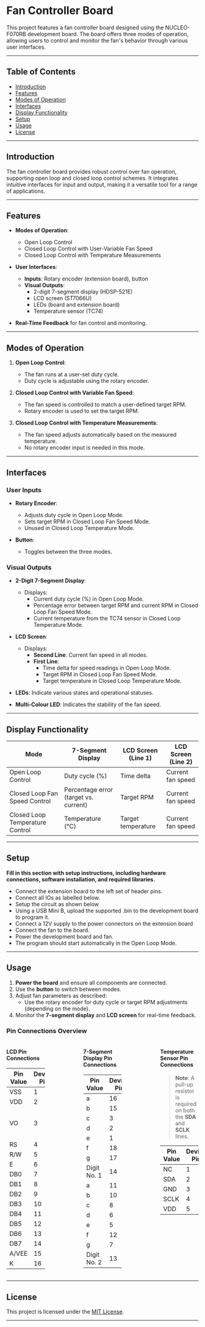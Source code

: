 # Fan Controller Board

This project features a fan controller board designed using the NUCLEO-F070RB development board. The board offers three modes of operation, allowing users to control and monitor the fan's behavior through various user interfaces.

---

## Table of Contents

- [Introduction](#introduction)  
- [Features](#features)  
- [Modes of Operation](#modes-of-operation)  
- [Interfaces](#interfaces)  
- [Display Functionality](#display-functionality)  
- [Setup](#setup)  
- [Usage](#usage)  
- [License](#license)  

---

## Introduction  

The fan controller board provides robust control over fan operation, supporting open loop and closed loop control schemes. It integrates intuitive interfaces for input and output, making it a versatile tool for a range of applications.  

---

## Features  

- **Modes of Operation**:  
  - Open Loop Control  
  - Closed Loop Control with User-Variable Fan Speed  
  - Closed Loop Control with Temperature Measurements  

- **User Interfaces**:  
  - **Inputs**: Rotary encoder (extension board), button  
  - **Visual Outputs**:  
    - 2-digit 7-segment display (HDSP-521E)  
    - LCD screen (ST7066U)  
    - LEDs (board and extension board)  
    - Temperature sensor (TC74)  

- **Real-Time Feedback** for fan control and monitoring.  

---

## Modes of Operation  

1. **Open Loop Control**:  
   - The fan runs at a user-set duty cycle.  
   - Duty cycle is adjustable using the rotary encoder.  

2. **Closed Loop Control with Variable Fan Speed**:  
   - The fan speed is controlled to match a user-defined target RPM.  
   - Rotary encoder is used to set the target RPM.  

3. **Closed Loop Control with Temperature Measurements**:  
   - The fan speed adjusts automatically based on the measured temperature.  
   - No rotary encoder input is needed in this mode.  

---

## Interfaces  

### User Inputs  
- **Rotary Encoder**:  
  - Adjusts duty cycle in Open Loop Mode.  
  - Sets target RPM in Closed Loop Fan Speed Mode.  
  - Unused in Closed Loop Temperature Mode.  

- **Button**:  
  - Toggles between the three modes.  

### Visual Outputs  
- **2-Digit 7-Segment Display**:  
  - Displays:  
    - Current duty cycle (%) in Open Loop Mode.  
    - Percentage error between target RPM and current RPM in Closed Loop Fan Speed Mode.  
    - Current temperature from the TC74 sensor in Closed Loop Temperature Mode.  

- **LCD Screen**:  
  - Displays:  
    - **Second Line**: Current fan speed in all modes.  
    - **First Line**:  
      - Time delta for speed readings in Open Loop Mode.  
      - Target RPM in Closed Loop Fan Speed Mode.  
      - Target temperature in Closed Loop Temperature Mode.  

- **LEDs**: Indicate various states and operational statuses.
- **Multi-Colour LED**: Indicates the stability of the fan speed.  

---

## Display Functionality  

| **Mode**                     | **7-Segment Display**                    | **LCD Screen (Line 1)**       | **LCD Screen (Line 2)**     |  
|------------------------------|------------------------------------------|--------------------------------|-----------------------------|  
| Open Loop Control            | Duty cycle (%)                          | Time delta                    | Current fan speed           |  
| Closed Loop Fan Speed Control| Percentage error (target vs. current)   | Target RPM                    | Current fan speed           |  
| Closed Loop Temperature Control | Temperature (°C)                      | Target temperature            | Current fan speed           |  

---

## Setup  

**Fill in this section with setup instructions, including hardware connections, software installation, and required libraries.**  
- Connect the extension board to the left set of header pins.
- Connect all IOs as labelled below.
- Setup the circuit as shown below
- Using a USB Mini B, upload the supported .bin to the development board to program it.
- Connect a 12V supply to the power connectors on the extension board
- Connect the fan to the board.
- Power the development board and fan.
- The program should start automatically in the Open Loop Mode. 

---

## Usage  

1. **Power the board** and ensure all components are connected.  
2. Use the **button** to switch between modes.  
3. Adjust fan parameters as described:  
   - Use the rotary encoder for duty cycle or target RPM adjustments (depending on the mode).  
4. Monitor the **7-segment display** and **LCD screen** for real-time feedback.  

### Pin Connections Overview

<div style="display: flex; justify-content: space-between;">
  <div style="width: 20%;">

#### LCD Pin Connections

| **Pin Value** | **Device Pin** | **Board Pin**       |
|---------------|----------------|---------------------|
| VSS           | 1              | GND                 |
| VDD           | 2              | U5V                 |
| VO            | 3              | 460 Ohm + GND       |
| RS            | 4              | PA5                 |
| R/W           | 5              | AGND                |
| E             | 6              | PA6                 |
| DB0           | 7              | PA7                 |
| DB1           | 8              | PB6                 |
| DB2           | 9              | PC7                 |
| DB3           | 10             | PA9                 |
| DB4           | 11             | PA8                 |
| DB5           | 12             | PB10                |
| DB6           | 13             | PB4                 |
| DB7           | 14             | PB5                 |
| A/VEE         | 15             | N/C                 |
| K             | 16             | N/C                 |

  </div>

  <div style="width: 20%;">

#### 7-Segment Display Pin Connections

| **Pin Value** | **Device Pin** | **Board Pin** |
|---------------|------------|------------|
| a             | 16         | PB1        |
| b             | 15         | PB2        |
| c             | 3          | PB11       |
| d             | 2          | PB12       |
| e             | 1          | PA11       |
| f             | 18         | PA12       |
| g             | 17         | PC5        |
| Digit No. 1   | 14         | PC8        |
| a             | 11         | PB1        |
| b             | 10         | PB2        |
| c             | 8          | PB11       |
| d             | 6          | PB12       |
| e             | 5          | PA11       |
| f             | 12         | PA12       |
| g             | 7          | PC5        |
| Digit No. 2   | 13         | PC6        |

  </div>

  <div style="width: 20%;">

#### Temperature Sensor Pin Connections

> **Note**: A pull-up resistor is required on both the **SDA** and **SCLK** lines.

| **Pin Value** | **Device Pin** | **Board Pin** |
|---------------|------------|------------|
| NC            | 1          | NC         |
| SDA           | 2          | PB9        |
| GND           | 3          | GND        |
| SCLK          | 4          | PB8        |
| VDD           | 5          | U5V        |

  </div>

</div>

---

## License  

This project is licensed under the [MIT License](LICENSE).  

--- 
